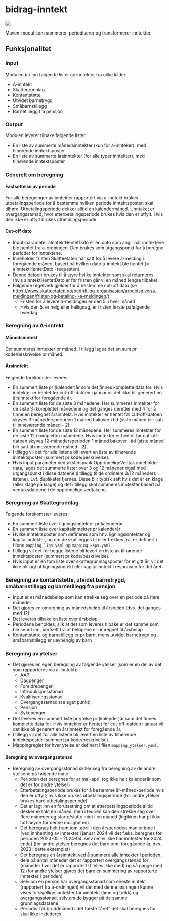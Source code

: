 # bidrag-inntekt

![](https://github.com/navikt/bidrag-inntekt/workflows/maven%20deploy/badge.svg)

Maven-modul som summerer, periodiserer og transformerer inntekter.

## Funksjonalitet

### Input
Modulen tar inn følgende lister av inntekter fra ulike kilder:
- A-inntekt
- Skattegrunnlag
- Kontantstøtte
- Utvidet barnetrygd
- Småbarnstillegg
- Barnetillegg fra pensjon

### Output
Modulen leverer tilbake følgende lister:
- En liste av summerte månedsinntekter (kun for a-innteker), med tilhørende inntektsposter
- En liste av summerte årsinntekter (for alle typer inntekter), med tilhørende inntektsposter

### Generelt om beregning

#### Fastsettelse av periode
For alle beregninger av inntekter rapportert via a-inntekt brukes utbetalingsperiode for å bestemme hvilken periode inntektsposten skal tilhøre. Utbetalingsperiode dekker alltid en kalendermåned. Unntaket er overgangsstønad, hvor etterbetalingsperiode brukes hvis den er utfylt. Hvis den ikke er utfylt brukes utbetalingsperiode.

#### Cut-off dato
- Input-parameter aInntektHentetDato er en dato som angir når inntektene ble hentet fra a-ordningen. Den brukes som utgangspunkt for å beregne perioder for inntektene.
- Inneholder fristen Skatteetaten har satt for å levere a-melding i foregående måned, basert på hvilken dato a-inntekt ble hentet (= aInntektHentetDato i requesten).
- Denne datoen brukes til å styre hvilke inntekter som skal returneres (hvis ainntektHentetDato er før fristen går vi en måned lengre tilbake).
- Følgende regelverk gjelder for å bestemme cut-off dato (se https://www.skatteetaten.no/bedrift-og-organisasjon/arbeidsgiver/a-meldingen/frister-og-betaling-i-a-meldingen/):
  - Fristen for å levere a-meldingen er den 5. i hver måned
  - Hvis den 5. er helg eller helligdag, er fristen første påfølgende hverdag

### Beregning av A-inntekt

#### Månedsinntekt
Det summeres inntekter pr måned. I tillegg lages det en sum pr kode/beskrivelse pr måned.

#### Årsinntekt
Følgende forekomster leveres:
- En summert liste pr (kalender)år som det finnes komplette data for. Hvis inntekter er hentet før cut-off-datoen i januar vil det ikke bli generert en årsinntekt for foregående år.
- En summert liste for de siste 3 månedene. Her summeres inntekter for de siste 3 (komplette) månedene og det ganges deretter med 4 for å finne en beregnet årsinntekt. Hvis inntekter er hentet før cut-off-datoen skyves 3-månedersperioden 1 måned bakover i tid (siste måned blir satt til inneværende måned - 2).
- En summert liste for de siste 12 månedene. Her summeres inntekter for de siste 12 (komplette) månedene. Hvis inntekter er hentet før cut-off-datoen skyves 12-månedersperioden 1 måned bakover i tid (siste måned blir satt til inneværende måned - 2).
- I tillegg vil det for alle listene bli levert en liste av tilhørende inntektsposter (summert pr kode/beskrivelse).
- Hvis input parameter vedtakstidspunktOpprinneligeVedtak inneholder data, lages det summerte lister over 3 og 12 måneder også med utgangspunkt i disse datoene (i tillegg til de ordinære 3/12 måneders listene). Evt. duplikater fjernes. Disse blir typisk satt hvis det er en klage (eller klage på klage) og det i tillegg skal summeres inntekter basert på vedtaksdatoene i de opprinnelige vedtakene.

### Beregning av Skattegrunnlag
Følgende forekomster leveres:
- En summert liste over ligningsinntekter pr kalenderår
- En summert liste over kapitalinntekter pr kalenderår
- Hvilke inntektsposter som defineres som hhv. ligningsinntekter og kapitalinntekter, og om de skal legges til eller trekkes fra, er definert i filene `mapping_ligs.yaml` og `mapping_kaps.yaml`.
- I tillegg vil det for begge listene bli levert en liste av tilhørende inntektsposter (summert pr kode/beskrivelse).
- Hvis input er en tom liste over skattegrunnlagsposter for et gitt år, vil det ikke bli lagt ut ligningsinntekt eler kapitalinntekt i responsen for det året.

### Beregning av kontantstøtte, utvidet barnetrygd, småbarnstillegg og barnetillegg fra pensjon
- Input er et månedsbeløp som kan strekke seg over en periode på flere måneder
- Det gjøres en omregning av månedsbeløp til årsbeløp (dvs. det ganges med 12)
- Det leveres tilbake en liste over årsbeløp
- Periodene beholdes, slik at det som leveres tilbake er det samme som ble sendt inn, bortsett fra at beløpene er omregnet til årsbeløp
- Kontantstøtte og barnetillegg er pr barn, mens utvidet barnetrygd og småbarnstillegg er uavhengig av barn

### Beregning av ytelser
- Det gjøres en egen beregning av følgende ytelser (som er en del av det som rapporteres via a-inntekt):
  - AAP
  - Dagpenger
  - Foreldrepenger
  - Introduksjonsstønad
  - Kvalifiseringsstønad
  - Overgangsstønad (se eget punkt)
  - Pensjon
  - Sykepenger
- Det leveres en summert liste pr ytelse pr (kalender)år som det finnes komplette data for. Hvis inntekter er hentet før cut-off-datoen i januar vil det ikke bli generert en årsinntekt for foregående år.
- I tillegg vil det for alle listene bli levert en liste av tilhørende inntektsposter (summert pr kode/beskrivelse).
- Mappingregler for hver ytelse er definert i filen `mapping_ytelser.yaml`.

#### Beregning av overgangsstønad
- Beregning av overgangsstønad skiller seg fra beregning av de andre ytelsene på følgende måte:
  - Perioden det beregnes for er mai-april (og ikke helt kalenderår som det er for andre ytelser)
  - Etterbetalingsperiode brukes for å bestemme år-måned-periode hvis den er utfylt; hvis ikke brukes utbetalingsperiode (for andre ytelser brukes bare utbetalingsperiode)
  - Det er lagt inn en forutsetning om at etterbetalingsperiode alltid dekker eksakt en måned, men i teorien kan den strekke seg over flere måneder og starte/slutte midt i en måned (logikken har pt ikke tatt høyde for denne muligheten).
  - Det beregnes helt fram tom. april i den årsperioden man er inne i (ved innhenting av inntekter i januar 2024 vil det f.eks. beregnes for perioden 2023-05 - 2024-04, selv om vi ikke har inntekter for 2024 enda) (for andre ytelser beregnes det bare tom. foregående år, dvs. 2023 i dette eksemplet)
  - Det beregnes en årsinntekt ved å summere alle inntekter i perioden, dele på antall måneder det er rapportert overgangsstønad for (måneder hvor det er rapportert 0 telles ikke med) og så gange med 12 (for andre ytelser gjøres det bare en summering av rapporterte inntekter i perioden)
  - Selv om en person har overgangsstønad som eneste inntekt (rapportert fra a-ordningen) vil det med denne løsningen kunne vises forskjellige inntekter for ainntekt (lønn og trekk) og overgangsstønad, selv om de bygger på de samme grunnlagsdataene
  - Perioder før bruddmåned i det første "året" det skal beregnes for skal ikke inkluderes